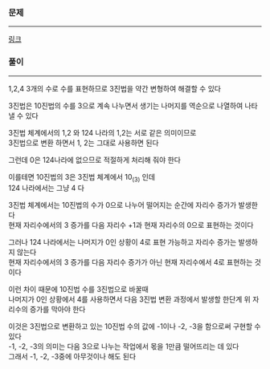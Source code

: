 ### 문제
***
[링크](https://school.programmers.co.kr/learn/courses/30/lessons/12899)

### 풀이
***
1,2,4 3개의 수로 수를 표현하므로 3진법을 약간 변형하여 해결할 수 있다  

3진법은 10진법의 수를 3으로 계속 나누면서 생기는 나머지를 역순으로 나열하여 나타낼 수 있다  

3진법 체계에서의 1,2 와 124 나라의 1,2는 서로 같은 의미이므로    
3진법으로 변환 하면서 1, 2는 그대로 사용하면 된다  

그런데 0은 124나라에 없으므로 적절하게 처리해 줘야 한다  

이를테면 10진법의 3은 3진법 체계에서 10<sub>(3)</sub> 인데  
124 나라에서는 그냥 4 다  

3진법 체계에서는 10진법의 수가 0으로 나누어 떨어지는 순간에 자리수 증가가 발생한다  
현재 자리수에서의 3 증가를 다음 자리수 +1과 현재 자리수의 0으로 표현하는 것이다  

그러나 124 나라에서는 나머지가 0인 상황이 4로 표현 가능하고 자리수 증가는 발생하지 않는다  
현재 자리수에서의 3 증가를 다음 자리수 증가가 아닌 현재 자리수에서 4로 표현하는 것이다  

이런 차이 때문에 10진법 수를 3진법으로 바꿀때    
나머지가 0인 상황에서 4를 사용하면서 다음 3진법 변환 과정에서 발생할 한단계 위 자리수의 증가를 막아야 한다  

이것은 3진법으로 변환하고 있는 10진법 수의 값에 -1이나 -2, -3을 함으로써 구현할 수 있다  
-1, -2, -3의 의미는 다음 3으로 나누는 작업에서 몫을 1만큼 떨어뜨리는 데 있다    
그래서 -1, -2, -3중에 아무것이나 해도 된다   
